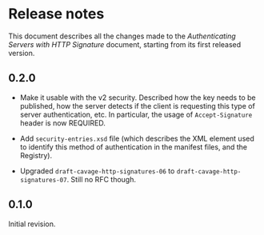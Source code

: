 Release notes
=============

This document describes all the changes made to the *Authenticating Servers
with HTTP Signature* document, starting from its first released version.


0.2.0
-----

* Make it usable with the v2 security. Described how the key needs to be
  published, how the server detects if the client is requesting this type of
  server authentication, etc. In particular, the usage of `Accept-Signature`
  header is now REQUIRED.

* Add `security-entries.xsd` file (which describes the XML element used to
  identify this method of authentication in the manifest files, and the
  Registry).

* Upgraded `draft-cavage-http-signatures-06` to
  `draft-cavage-http-signatures-07`. Still no RFC though.


0.1.0
-----

Initial revision.
